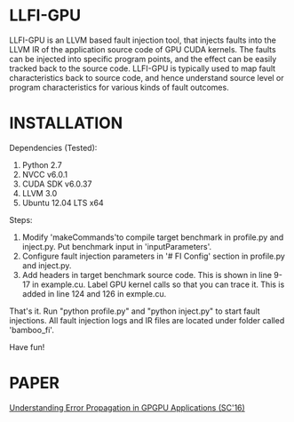 LLFI-GPU
====

LLFI-GPU is an LLVM based fault injection tool, that injects faults into the LLVM IR of the application source code of GPU CUDA kernels.  The faults can be injected into specific program points, and the effect can be easily tracked back to the source code.  LLFI-GPU is typically used to map fault characteristics back to source code, and hence understand source level or program characteristics for various kinds of fault outcomes.


INSTALLATION
===

Dependencies (Tested):

1. Python 2.7
2. NVCC v6.0.1
3. CUDA SDK v6.0.37 
4. LLVM 3.0
5. Ubuntu 12.04 LTS x64

Steps:

1. Modify 'makeCommands'to compile target benchmark in profile.py and inject.py. Put benchmark input in 'inputParameters'.
2. Configure fault injection parameters in '# FI Config' section in profile.py and inject.py.
3. Add headers in target benchmark source code. This is shown in line 9-17 in example.cu. Label GPU kernel calls so that you can trace it. This is added in line 124 and 126 in exmple.cu.

That's it. Run "python profile.py" and "python inject.py" to start fault injections. All fault injection logs and IR files are located under folder called 'bamboo_fi'.

Have fun!


PAPER
===
[Understanding Error Propagation in GPGPU Applications (SC'16)](http://blogs.ubc.ca/karthik/2016/06/15/understanding-error-propagation-in-gpgpu-applications/)
